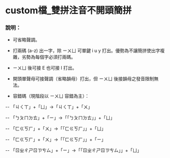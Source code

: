 # custom檔_雙拼注音不開頭簡拼

### 說明：

- 可省略聲調。

- 打兩碼 (a-z) 出一字，除 ㄧㄨㄩ 可單鍵 i u y 打出。優勢為不讓簡拼使出字複雜，劣勢為每個字必須打兩碼。

- ㄧㄨㄩ 後可接 E 也可接 I 打出。

- 開頭單聲母可接聲調（省略韻母）打出，但 ㄧㄨㄩ 後接韻母之發音限制無法。

- 容錯碼（現階段以 ㄧㄨㄩ 容錯為主）：

-- 「ㄐㄑㄒ」+「ㄩ」→「ㄐㄑㄒ」+「ㄨ」

-- 「ㄅㄆㄇㄉㄊ」+「ㄧ」→「「ㄅㄆㄇㄉㄊ」」+「ㄩ」

-- 「ㄈㄍㄎㄏ」+「ㄨ」→「「ㄈㄍㄎㄏ」」+「ㄩ」

-- 「ㄈㄍㄎㄏ」+「ㄨ」→「「ㄈㄍㄎㄏ」」+「ㄧ」

-- 「ㄖㄓㄔㄕㄖㄗㄘㄙ」+「ㄧ」→「「ㄖㄓㄔㄕㄖㄗㄘㄙ」」+「ㄩ」
